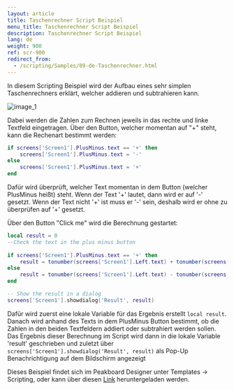 ```yaml
---
layout: article
title: Taschenrechner Script Beispiel
menu_title: Taschenrechner Script Beispiel
description: Taschenrechner Script Beispiel
lang: de
weight: 900
ref: scr-900
redirect_from:
  - /scripting/Samples/09-de-Taschenrechner.html
---
```

In diesem Scripting Beispiel wird der Aufbau eines sehr simplen Taschenrechners erklärt, welcher addieren und subtrahieren kann.


![image_1](/assets/images/scripting/Scripting_Beispiele/Taschenrechner.png)

Dabei werden die Zahlen zum Rechnen jeweils in das rechte und linke Textfeld eingetragen.
Über den Button, welcher momentan auf "+" steht, kann die Rechenart bestimmt werden:

```lua
if screens['Screen1'].PlusMinus.text == '+' then 
	screens['Screen1'].PlusMinus.text = '-'
else
	screens['Screen1'].PlusMinus.text = '+'
end

```

Dafür wird überprüft, welcher Text momentan in dem Button (welcher PlusMinus heißt) steht. Wenn der Text '+' lautet, dann wird er auf '-' gesetzt.
Wenn der Text nicht '+' ist muss er '-' sein, deshalb wird er ohne zu überprüfen auf '+' gesetzt.

Über den Button "Click me" wird die Berechnung gestartet:

```lua 
local result = 0 
--Check the text in the plus minus button
	
if screens['Screen1'].PlusMinus.text == '+' then 
	result = tonumber(screens['Screen1'].Left.text) + tonumber(screens['Screen1'].Right.text) 
else
	result = tonumber(screens['Screen1'].Left.text) - tonumber(screens['Screen1'].Right.text)
end

-- Show the result in a dialog 
screens['Screen1'].showdialog('Result', result)	

```

Dafür wird zuerst eine lokale Variable für das Ergebnis erstellt `local result`. Danach wird anhand des Texts in dem PlusMinus Button bestimmt, ob die Zahlen in den beiden Textfeldern addiert oder subtrahiert werden sollen.
Das Ergebnis dieser Berechnung im Script wird dann in die lokale Variable 'result' geschrieben und zuletzt über `screens['Screen1'].showdialog('Result', result)` als Pop-Up Benachrichtigung auf dem Bildschirm angezeigt


Dieses Beispiel findet sich im Peakboard Designer unter Templates -> Scripting, oder kann über diesen [Link](https://github.com/Peakboard/CoolStuff/raw/master/Scripts/Calculator/Calculator.pbmx) heruntergeladen werden.
